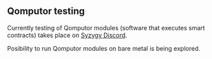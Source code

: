 
## Qomputor testing

Currently testing of Qomputor modules (software that executes smart contracts) takes place on [Syzygy Discord](https://discord.gg/2vDMR8m).

Posibility to run Qomputor modules on bare metal is being explored.